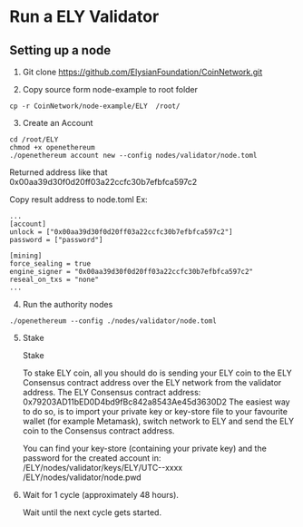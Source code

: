 # Run a ELY Validator
## Setting up a node
1. Git clone https://github.com/ElysianFoundation/CoinNetwork.git

2. Copy source form node-example to root folder
```
cp -r CoinNetwork/node-example/ELY  /root/
```
3. Create an Account

```
cd /root/ELY
chmod +x openethereum
./openethereum account new --config nodes/validator/node.toml
```
Returned address like that 0x00aa39d30f0d20ff03a22ccfc30b7efbfca597c2

Copy result address to node.toml
Ex:
```
...
[account]
unlock = ["0x00aa39d30f0d20ff03a22ccfc30b7efbfca597c2"]
password = ["password"]

[mining]
force_sealing = true
engine_signer = "0x00aa39d30f0d20ff03a22ccfc30b7efbfca597c2"
reseal_on_txs = "none"
...
```
4. Run the authority nodes
```
./openethereum --config ./nodes/validator/node.toml

```
5. Stake

    Stake

    To stake ELY coin, all you should do is sending your ELY coin to the ELY Consensus contract address over the ELY network from the validator address.
    The ELY Consensus contract address: 0x79203AD11bED0D4bd9fBc842a8543Ae45d3630D2
    The easiest way to do so, is to import your private key or key-store file to your favourite wallet (for example Metamask), switch network to ELY and send the ELY coin to the Consensus contract address.

    You can find your key-store (containing your private key) and the password for the created account in:
    /ELY/nodes/validator/keys/ELY/UTC--xxxx
    /ELY/nodes/validator/node.pwd

6. Wait for 1 cycle (approximately 48 hours).

    Wait until the next cycle gets started.
